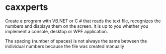 # caxxperts


Create a program with VB.NET or C # that reads the text file, recognizes the numbers and displays them on the screen. It is up to you whether you implement a console,
desktop or WPF application.

The spacing (number of spaces) is not always the same between the individual numbers because the file was created manually
